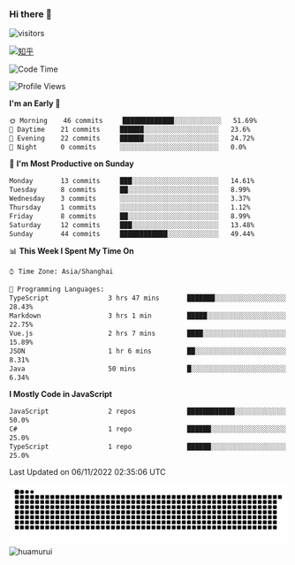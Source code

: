 ### Hi there 👋
 ![visitors](https://visitor-badge.laobi.icu/badge?page_id=huamurui)

[![知乎](https://img.shields.io/badge/dynamic/json?url=https%3A%2F%2Fapi.swo.moe%2Fstats%2Fzhihu%2Fke-ai-wu-li-de-nan-hai-zi&query=count&color=282c34&label=%E7%9F%A5%E4%B9%8E&labelColor=0084ff&logo=zhihu&logoColor=ffffff&suffix=+%E5%85%B3%E6%B3%A8&cacheSeconds=3600)](https://www.zhihu.com/people/ke-ai-wu-li-de-nan-hai-zi)



<!--START_SECTION:waka-->
![Code Time](http://img.shields.io/badge/Code%20Time-23%20hrs%202%20mins-blue)

![Profile Views](http://img.shields.io/badge/Profile%20Views-399-blue)

**I'm an Early 🐤** 

```text
🌞 Morning    46 commits     █████████████░░░░░░░░░░░░   51.69% 
🌆 Daytime    21 commits     ██████░░░░░░░░░░░░░░░░░░░   23.6% 
🌃 Evening    22 commits     ██████░░░░░░░░░░░░░░░░░░░   24.72% 
🌙 Night      0 commits      ░░░░░░░░░░░░░░░░░░░░░░░░░   0.0%

```
📅 **I'm Most Productive on Sunday** 

```text
Monday       13 commits     ███░░░░░░░░░░░░░░░░░░░░░░   14.61% 
Tuesday      8 commits      ██░░░░░░░░░░░░░░░░░░░░░░░   8.99% 
Wednesday    3 commits      ░░░░░░░░░░░░░░░░░░░░░░░░░   3.37% 
Thursday     1 commits      ░░░░░░░░░░░░░░░░░░░░░░░░░   1.12% 
Friday       8 commits      ██░░░░░░░░░░░░░░░░░░░░░░░   8.99% 
Saturday     12 commits     ███░░░░░░░░░░░░░░░░░░░░░░   13.48% 
Sunday       44 commits     ████████████░░░░░░░░░░░░░   49.44%

```


📊 **This Week I Spent My Time On** 

```text
⌚︎ Time Zone: Asia/Shanghai

💬 Programming Languages: 
TypeScript               3 hrs 47 mins       ███████░░░░░░░░░░░░░░░░░░   28.43% 
Markdown                 3 hrs 1 min         █████░░░░░░░░░░░░░░░░░░░░   22.75% 
Vue.js                   2 hrs 7 mins        ████░░░░░░░░░░░░░░░░░░░░░   15.89% 
JSON                     1 hr 6 mins         ██░░░░░░░░░░░░░░░░░░░░░░░   8.31% 
Java                     50 mins             █░░░░░░░░░░░░░░░░░░░░░░░░   6.34%

```

**I Mostly Code in JavaScript** 

```text
JavaScript               2 repos             ████████████░░░░░░░░░░░░░   50.0% 
C#                       1 repo              ██████░░░░░░░░░░░░░░░░░░░   25.0% 
TypeScript               1 repo              ██████░░░░░░░░░░░░░░░░░░░   25.0%

```



 Last Updated on 06/11/2022 02:35:06 UTC
<!--END_SECTION:waka-->

<!--
![知乎](https://stats.justsong.cn/api/zhihu?username=ke-ai-wu-li-de-nan-hai-zi)
![bilibili](https://stats.justsong.cn/api/bilibili/?id=144672037)
![leetcode](https://stats.justsong.cn/api/leetcode?username=yun-tai-f&cn=true)
![huamurui's Most used languages](https://github-readme-stats.vercel.app/api/top-langs?username=huamurui&show_icons=true&count_private=true&layout=compact&hide_border=true&langs_count=10)

<img align="right" src="https://github-readme-stats.vercel.app/api?username=huamurui&show_icons=true&theme=radical">

**huamurui/huamurui** is a ✨ _special_ ✨ repository because its `README.md` (this file) appears on your GitHub profile.

Here are some ideas to get you started:

- 🔭 I’m currently working on ...
- 🌱 I’m currently learning ...
- 👯 I’m looking to collaborate on ...
- 🤔 I’m looking for help with ...
- 💬 Ask me about ...
- 📫 How to reach me: ...
- 😄 Pronouns: ...
- ⚡ Fun fact: ...
-->

![huamurui](https://raw.githubusercontent.com/huamurui/huamurui/main/assets/github-contribution-grid-snake.svg)
![huamurui](https://count.getloli.com/get/@huamurui)
